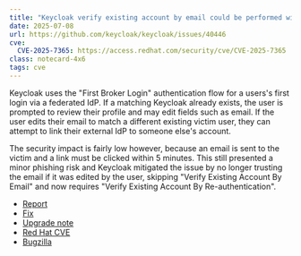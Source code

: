 ```yaml
---
title: "Keycloak verify existing account by email could be performed with a spoofed email"
date: 2025-07-08
url: https://github.com/keycloak/keycloak/issues/40446
cve:
  CVE-2025-7365: https://access.redhat.com/security/cve/CVE-2025-7365
class: notecard-4x6
tags: cve
---
```


Keycloak uses the "First Broker Login" authentication flow for a users's first login via a federated IdP. If a matching Keycloak already exists, the user is prompted to review their profile and may edit fields such as email. If the user edits their email to match a different existing victim user, they can attempt to link their external IdP to someone else's account.

The security impact is fairly low however, because an email is sent to the victim and a link must be clicked within 5 minutes. This still presented a minor phishing risk and Keycloak mitigated the issue by no longer trusting the email if it was edited by the user, skipping "Verify Existing Account By Email" and now requires "Verify Existing Account By Re-authentication".

* [Report](https://github.com/keycloak/keycloak/issues/40446)
* [Fix](https://github.com/keycloak/keycloak/pull/40520)
* [Upgrade note](https://www.keycloak.org/docs/latest/upgrading/index.html#verify-existing-account-by-email-is-only-executed-for-the-email-and-username-sent-by-the-identity-provider)
* [Red Hat CVE](https://access.redhat.com/security/cve/CVE-2025-7365)
* [Bugzilla](https://bugzilla.redhat.com/show_bug.cgi?id=2378852)
